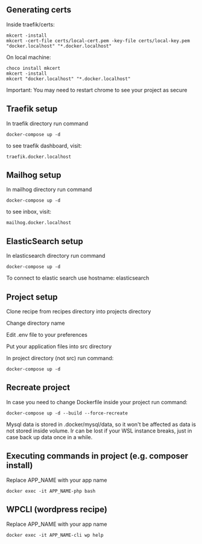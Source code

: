 ## Generating certs

Inside traefik/certs:

```
mkcert -install
mkcert -cert-file certs/local-cert.pem -key-file certs/local-key.pem "docker.localhost" "*.docker.localhost"
```

On local machine:

```
choco install mkcert
mkcert -install
mkcert "docker.localhost" "*.docker.localhost"
```

Important: You may need to restart chrome to see your project as secure

## Traefik setup

In traefik directory run command

```
docker-compose up -d
```

to see traefik dashboard, visit:

```
traefik.docker.localhost
```

## Mailhog setup

In mailhog directory run command

```
docker-compose up -d
```

to see inbox, visit:

```
mailhog.docker.localhost
```

## ElasticSearch setup

In elasticsearch directory run command

```
docker-compose up -d
```

To connect to elastic search use hostname: elasticsearch

## Project setup

Clone recipe from recipes directory into projects directory

Change directory name

Edit .env file to your preferences

Put your application files into src directory

In project directory (not src) run command:
```
docker-compose up -d
```

## Recreate project

In case you need to change Dockerfile inside your project run command:

```
docker-compose up -d --build --force-recreate
```

Mysql data is stored in .docker/mysql/data, so it won't be affected as data is not stored inside volume. Ir can be lost if your WSL instance breaks, just in case back up data once in a while.

## Executing commands in project (e.g. composer install)

Replace APP_NAME with your app name

```
docker exec -it APP_NAME-php bash
```

## WPCLI (wordpress recipe)

Replace APP_NAME with your app name

```
docker exec -it APP_NAME-cli wp help
```
